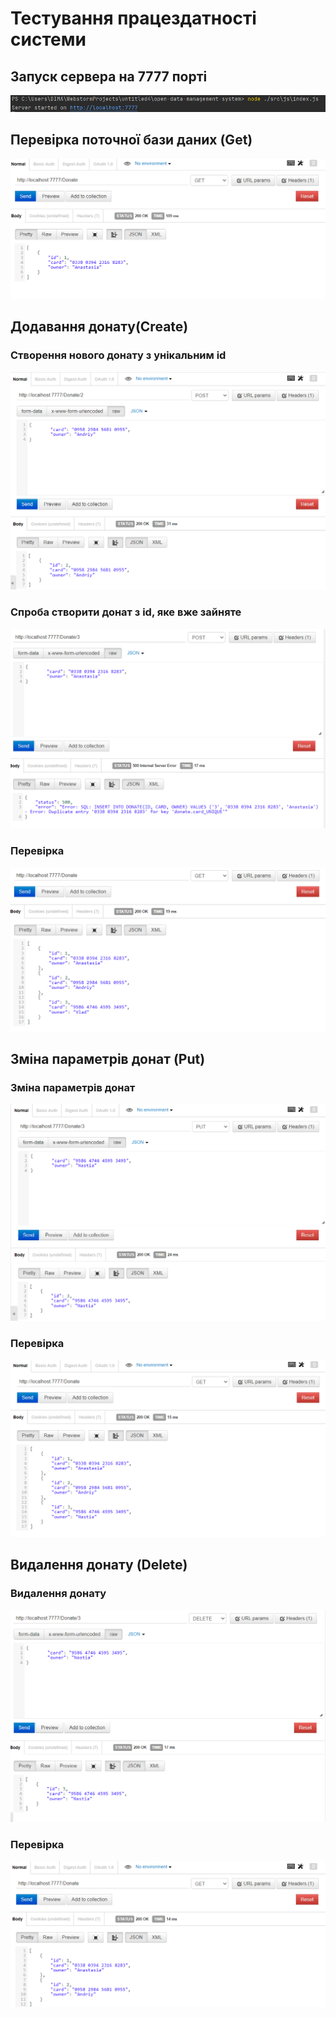 # Тестування працездатності системи

## Запуск сервера на 7777 порті
![](./docs/test/screens/loading_server.png)

## Перевірка поточної бази даних (Get)
![](./docs/test/screens/get.png)

## Додавання донату(Create)

### Створення нового донату з унікальним id
![](./docs/test/screens/get_addnew.png)
### Спроба створити донат з id, яке вже зайняте
![](./docs/test/screens/get_addold.png)
### Перевірка
![](./docs/test/screens/get_all.png)

## Зміна параметрів донат (Put)

### Зміна параметрів донат
![](./docs/test/screens/change.png)
### Перевірка
![](./docs/test/screens/get_all_change.png)

## Видалення донату (Delete)

### Видалення донату
![](./docs/test/screens/delete.png)
### Перевірка
![](./docs/test/screens/get_all_delete.png)
